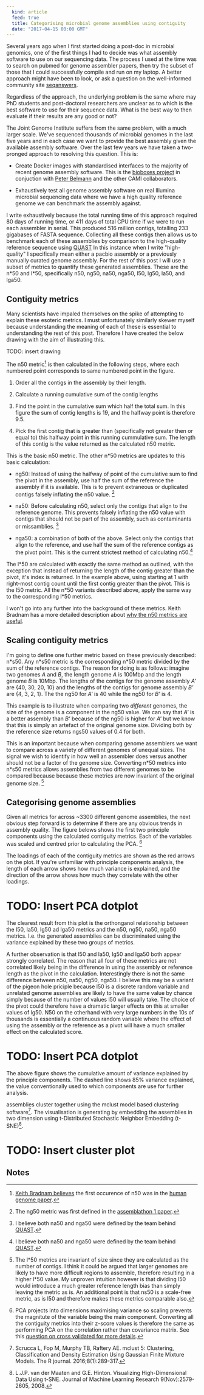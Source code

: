 ```yaml
---
  kind: article
  feed: true
  title: Categorising microbial genome assemblies using contiguity
  date: "2017-04-15 00:00 GMT"
---
```


Several years ago when I first started doing a post-doc in microbial genomics,
one of the first things I had to decide was what assembly software to use on
our sequencing data. The process I used at the time was to search on pubmed for
genome assembler papers, then try the subset of those that I could successfully
compile and run on my laptop. A better approach might have been to look, or ask
a question on the well-informed community site [seqanswers][seq].

[seq]: http://seqanswers.com/

Regardless of the approach, the underlying problem is the same where may PhD
students and post-doctoral researchers are unclear as to which is the best
software to use for their sequence data. What is the best way to then evaluate
if their results are any good or not?

The Joint Genome Institute suffers from the same problem, with a much larger
scale. We've sequenced thousands of microbial genomes in the last five years
and in each case we want to provide the best assembly given the available
assembly software. Over the last few years we have taken a two-pronged approach
to resolving this question. This is:

  * Create Docker images with standardised interfaces to the majority of recent
    genome assembly software. This is the [bioboxes project][bioboxes] in
    conjuction with [Peter Belmann][peter] and the other CAMI collaborators.

  * Exhaustively test all genome assembly software on real Illumina microbial
    sequencing data where we have a high quality reference genome we can
    benchmark the assembly against.

[bioboxes]: http://bioboxes.org/
[peter]: https://twitter.com/_pbelmann_

I write exhaustively because the total running time of this approach required
80 days of running time, or 411 days of total CPU time if we were to run each
assembler in serial. This produced 516 million contigs, totalling 233 gigabases
of FASTA sequence. Collecting all these contigs then allows us to benchmark
each of these assemblies by comparison to the high-quality reference sequence
using [QUAST][] In this instance when I write "high-quality" I specifically
mean either a pacbio assembly or a previously manually curated genome assembly.
For the rest of this post I will use a subset of metrics to quantify these
generated assemblies. These are the n\*50 and l\*50, specifically n50, ng50,
na50, nga50, l50, lg50, la50, and lga50.

## Contiguity metrics

[QUAST]: http://quast.sourceforge.net/quast

Many scientists have impaled themselves on the spike of attempting to explain
these esoteric metrics. I must unfortunately similarly skewer myself because
understanding the meaning of each of these is essential to understanding the
rest of this post. Therefore I have created the below drawing with the aim of
illustrating this.

TODO: insert drawing

The n50 metric[^n50] is then calculated in the following steps, where each
numbered point corresponds to same numbered point in the figure.

  1. Order all the contigs in the assembly by their length.

  2. Calculate a running cumulative sum of the contig lengths

  3. Find the point in the cumulative sum which half the total sum. In this
     figure the sum of contig lengths is 19, and the halfway point is therefore
     9.5.

  4. Pick the first contig that is greater than (specifically not greater then
     or equal to) this halfway point in this running cummulative sum. The
     length of this contig is the value returned as the calculated n50 metric.

This is the basic n50 metric. The other n\*50 metrics are updates to this basic
calculation:

  * ng50: Instead of using the halfway of point of the cumulative sum to find
    the pivot in the assembly, use half the sum of the reference the assembly
    if it is available. This is to prevent extraneous or duplicated contigs
    falsely inflating the n50 value. [^ng50]

  * na50: Before calculating n50, select only the contigs that align to the
    reference genome. This prevents falsely inflating the n50 value with
    contigs that should not be part of the assembly, such as contaminants or
    missamblies. [^nga50]

  * nga50: a combination of both of the above. Select only the contigs that
    align to the reference, and use half the sum of the reference contigs as
    the pivot point. This is the current strictest method of calculating
    n50.[^nga50]

The l\*50 are calculated with exactly the same method as outlined, with the
exception that instead of returning the length of the contig greater than the
pivot, it's index is returned. In the example above, using starting at 1 with
right-most contig count until the first contig greater than the pivot. This is
the l50 metric. All the n\*50 variants described above, apply the same way to
the corresponding l\*50 metrics.

I won't go into any further into the background of these metrics. Keith Bradnam
has a more detailed description about [why the n50 metrics are
useful][why-n50].

[why-n50]: http://www.acgt.me/blog/2013/7/8/why-is-n50-used-as-an-assembly-metric.html

## Scaling contiguity metrics

I'm going to define one further metric based on these previously described:
n\*s50. Any n\*s50 metric is the corresponding n\*50 metric divided by the sum
of the reference contigs. The reason for doing is as follows: imagine two
genomes _A_ and _B_, the length genome _A_ is 100Mbp and the length genome _B_
is 10Mbp. The lengths of the contigs for the genome assembly _A'_ are {40, 30,
20, 10} and the lengths of the contigs for genome assembly _B'_ are {4, 3, 2,
1}. The the ng50 for _A'_ is 40 while the ng50 for _B'_ is 4.

This example is to illustrate when comparing two _different_ genomes, the size
of the genome is a component in the ng50 value. We can say that _A'_ is a
better assembly than _B'_ because of the ng50 is higher for _A'_ but we know
that this is simply an artefact of the original genome size. Dividing both by
the reference size returns ngs50 values of 0.4 for both.

This is an important because when comparing genome assemblers we want to
compare across a variety of different genomes of unequal sizes. The signal we
wish to identify in how well an assembler does versus another should not be a
factor of the genome size. Converting n\*50 metrics into n\*s50 metrics allows
assemblies from two different genomes to be compared because because these
metrics are now invariant of the original genome size. [^lg50]

## Categorising genome assemblies

Given all metrics for across ~3300 different genome assemblies, the next
obvious step forward is to determine if there are any obvious trends in
assembly quality. The figure belows shows the first two principle components
using the calculated contiguity metrics. Each of the variables was scaled and
centred prior to calculating the PCA. [^scaling]

The loadings of each of the contiguity metrics are shown as the red arrows on
the plot. If you're unfamiliar with principle components analysis, the length
of each arrow shows how much variance is explained, and the direction of the
arrow shows how much they correlate with the other loadings.

# TODO: Insert PCA dotplot

The clearest result from this plot is the orthonganol relationship between the
l50, la50, lg50 ad lga50 metrics and the n50, ng50, na50, nga50 metrics. I.e.
the generated assemblies can be discriminated using the variance explained by
these two groups of metrics.

A further observation is that l50 and la50, lg50 and lga50 both appear strongly
correlated. The reason that all four of these metrics are not correlated likely
being in the difference in using the assembly or reference length as the pivot
in the calculation. Interestingly there is not the same difference between n50,
na50, ng50, nga50. I believe this may be a variant of the pigeon hole priciple
because l50 is a discrete random variable and unrelated genome assemblies are
likely to have the same value by chance simply because of the number of values
l50 will usually take. The choice of the pivot could therefore have a dramatic
larger effects on this at smaller values of lg50. N50 on the otherhand with
very large numbers in the 10s of thousands is essentially a continuous random
variable where the effect of using the assembly or the reference as a pivot
will have a much smaller effect on the calculated score.

# TODO: Insert PCA dotplot

The above figure shows the cumulative amount of variance explained by the
principle components. The dashed line shows 85% variance explained, the value
conventionally used to which components are use for further analysis.




assemblies cluster together using the mclust model based clustering
software[^clust]. The visualisation is generating by embedding the assemblies
in two dimension using t-Distributed Stochastic Neighbor Embedding
(t-SNE)[^tsne].

# TODO: Insert cluster plot


## Notes

[^n50]: [Keith Bradnam believes][keith] the first occurence of n50 was in the [human genome paper][human].

[keith]: http://www.acgt.me/blog/2015/6/11/l50-vs-n50-thats-another-fine-mess-that-bioinformatics-got-us-into
[human]: http://www.nature.com/nature/journal/v409/n6822/full/409860a0.html

[^ng50]: The ng50 metric was first defined in the [assemblathon 1 paper][asm1].

[asm1]: http://genome.cshlp.org/content/21/12/2224

[^nga50]: I believe both na50 and nga50 were defined by the team behind [QUAST][].

[^lg50]: The l\*50 metrics are invariant of size since they are calculated as the number of contigs. I think it could be argued that larger genomes are likely to have more difficult regions to assemble, therefore resulting in a higher l\*50 value. My unproven intuition however is that dividing l50 would introduce a much greater reference length bias than simply leaving the metric as is. An additional point is that ns50 is a scale-free metric, as is l50 and therefore makes these metrics comparable also.

[^clust]: Scrucca L, Fop M, Murphy TB, Raftery AE. mclust 5: Clustering, Classification and Density Estimation Using Gaussian Finite Mixture Models. The R journal. 2016;8(1):289-317.

[^tsne]: L.J.P. van der Maaten and G.E. Hinton. Visualizing High-Dimensional Data Using t-SNE. Journal of Machine Learning Research 9(Nov):2579-2605, 2008.

[^scaling]: PCA projects into dimensions maximising variance so scaling prevents the magnitute of the variable being the main component. Converting all the contiguity metrics into their z-score values is therefore the same as performing PCA on the correlation rather than covariance matrix. See this [question on cross validated for more details](http://stats.stackexchange.com/questions/53/pca-on-correlation-or-covariance).


































